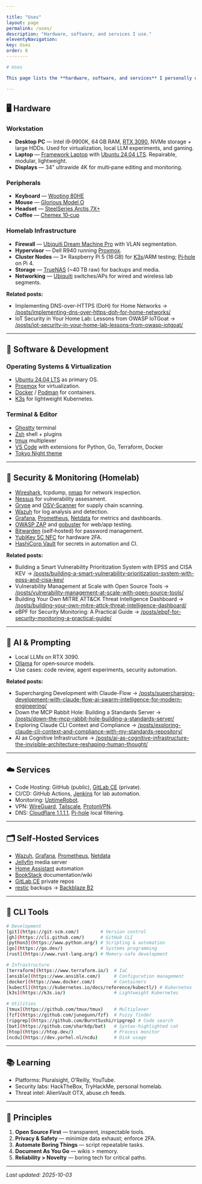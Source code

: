 ```yaml
---

title: "Uses"
layout: page
permalink: /uses/
description: "Hardware, software, and services I use."
eleventyNavigation:
key: Uses
order: 6
--------

# Uses

This page lists the **hardware, software, and services** I personally use for security engineering, development, homelab experiments, and AI projects. It is intended as a living reference: tools and preferences evolve as I learn and refine my workflow.

---
```


## 🖥️ Hardware

### Workstation

* **Desktop PC** — Intel i9‑9900K, 64 GB RAM, [RTX 3090](https://www.nvidia.com/en-us/geforce/graphics-cards/30-series/rtx-3090/), NVMe storage + large HDDs. Used for virtualization, local LLM experiments, and gaming.
* **Laptop** — [Framework Laptop](https://frame.work/) with [Ubuntu 24.04 LTS](https://ubuntu.com/). Repairable, modular, lightweight.
* **Displays** — 34" ultrawide 4K for multi‑pane editing and monitoring.

### Peripherals

* **Keyboard** — [Wooting 80HE](https://wooting.io/wooting-80he)
* **Mouse** — [Glorious Model O](https://www.gloriousgaming.com/collections/model-o-mice)
* **Headset** — [SteelSeries Arctis 7X+](https://steelseries.com/gaming-headsets/arctis-7)
* **Coffee** — [Chemex 10‑cup](https://chemexcoffeemaker.com/products/ten-cup-classic-chemex)

### Homelab Infrastructure

* **Firewall** — [Ubiquiti Dream Machine Pro](https://ui.com/consoles/dream-machine-pro) with VLAN segmentation.
* **Hypervisor** — Dell R940 running [Proxmox](https://www.proxmox.com/).
* **Cluster Nodes** — 3× Raspberry Pi 5 (16 GB) for [K3s](https://k3s.io/)/ARM testing; [Pi‑hole](https://pi-hole.net/) on Pi 4.
* **Storage** — [TrueNAS](https://www.truenas.com/) (~40 TB raw) for backups and media.
* **Networking** — [Ubiquiti](https://ui.com/) switches/APs for wired and wireless lab segments.

**Related posts:**

* Implementing DNS-over-HTTPS (DoH) for Home Networks → [/posts/implementing-dns-over-https-doh-for-home-networks/](/posts/implementing-dns-over-https-doh-for-home-networks/)
* IoT Security in Your Home Lab: Lessons from OWASP IoTGoat → [/posts/iot-security-in-your-home-lab-lessons-from-owasp-iotgoat/](/posts/iot-security-in-your-home-lab-lessons-from-owasp-iotgoat/)

---

## 🧰 Software & Development

### Operating Systems & Virtualization

* [Ubuntu 24.04 LTS](https://ubuntu.com/) as primary OS.
* [Proxmox](https://www.proxmox.com/) for virtualization.
* [Docker](https://www.docker.com/) / [Podman](https://podman.io/) for containers.
* [K3s](https://k3s.io/) for lightweight Kubernetes.

### Terminal & Editor

* [Ghostty](https://github.com/ghostty-org/ghostty) terminal
* [Zsh](https://www.zsh.org/) shell + plugins
* [tmux](https://github.com/tmux/tmux) multiplexer
* [VS Code](https://code.visualstudio.com/) with extensions for Python, Go, Terraform, Docker
* [Tokyo Night theme](https://github.com/enkia/tokyo-night-vscode-theme)

---

## 🔐 Security & Monitoring (Homelab)

* [Wireshark](https://www.wireshark.org/), tcpdump, [nmap](https://nmap.org/) for network inspection.
* [Nessus](https://www.tenable.com/products/nessus) for vulnerability assessment.
* [Grype](https://github.com/anchore/grype) and [OSV-Scanner](https://github.com/google/osv-scanner) for supply chain scanning.
* [Wazuh](https://wazuh.com/) for log analysis and detection.
* [Grafana](https://grafana.com/), [Prometheus](https://prometheus.io/), [Netdata](https://www.netdata.cloud/) for metrics and dashboards.
* [OWASP ZAP](https://www.zaproxy.org/) and [gobuster](https://github.com/OJ/gobuster) for web/app testing.
* [Bitwarden](https://bitwarden.com/) (self‑hosted) for password management.
* [YubiKey 5C NFC](https://www.yubico.com/products/yubikey-5c-nfc/) for hardware 2FA.
* [HashiCorp Vault](https://www.vaultproject.io/) for secrets in automation and CI.

**Related posts:**

* Building a Smart Vulnerability Prioritization System with EPSS and CISA KEV → [/posts/building-a-smart-vulnerability-prioritization-system-with-epss-and-cisa-kev/](/posts/building-a-smart-vulnerability-prioritization-system-with-epss-and-cisa-kev/)
* Vulnerability Management at Scale with Open Source Tools → [/posts/vulnerability-management-at-scale-with-open-source-tools/](/posts/vulnerability-management-at-scale-with-open-source-tools/)
* Building Your Own MITRE ATT&CK Threat Intelligence Dashboard → [/posts/building-your-own-mitre-attck-threat-intelligence-dashboard/](/posts/building-your-own-mitre-attck-threat-intelligence-dashboard/)
* eBPF for Security Monitoring: A Practical Guide → [/posts/ebpf-for-security-monitoring-a-practical-guide/](/posts/ebpf-for-security-monitoring-a-practical-guide/)

---

## 🤖 AI & Prompting

* Local LLMs on RTX 3090.
* [Ollama](https://ollama.com/) for open‑source models.
* Use cases: code review, agent experiments, security automation.

**Related posts:**

* Supercharging Development with Claude-Flow → [/posts/supercharging-development-with-claude-flow-ai-swarm-intelligence-for-modern-engineering/](/posts/supercharging-development-with-claude-flow-ai-swarm-intelligence-for-modern-engineering/)
* Down the MCP Rabbit Hole: Building a Standards Server → [/posts/down-the-mcp-rabbit-hole-building-a-standards-server/](/posts/down-the-mcp-rabbit-hole-building-a-standards-server/)
* Exploring Claude CLI Context and Compliance → [/posts/exploring-claude-cli-context-and-compliance-with-my-standards-repository/](/posts/exploring-claude-cli-context-and-compliance-with-my-standards-repository/)
* AI as Cognitive Infrastructure → [/posts/ai-as-cognitive-infrastructure-the-invisible-architecture-reshaping-human-thought/](/posts/ai-as-cognitive-infrastructure-the-invisible-architecture-reshaping-human-thought/)

---

## ☁️ Services

* Code Hosting: GitHub (public), [GitLab CE](https://about.gitlab.com/install/) (private).
* CI/CD: GitHub Actions, [Jenkins](https://www.jenkins.io/) for lab automation.
* Monitoring: [UptimeRobot](https://uptimerobot.com/).
* VPN: [WireGuard](https://www.wireguard.com/), [Tailscale](https://tailscale.com/), [ProtonVPN](https://protonvpn.com/).
* DNS: [Cloudflare 1.1.1.1](https://1.1.1.1/), [Pi-hole](https://pi-hole.net/) local filtering.

---

## 🗂️ Self‑Hosted Services

* [Wazuh](https://wazuh.com/), [Grafana](https://grafana.com/), [Prometheus](https://prometheus.io/), [Netdata](https://www.netdata.cloud/)
* [Jellyfin](https://jellyfin.org/) media server
* [Home Assistant](https://www.home-assistant.io/) automation
* [BookStack](https://www.bookstackapp.com/) documentation/wiki
* [GitLab CE](https://about.gitlab.com/install/) private repos
* [restic](https://restic.net/) backups → [Backblaze B2](https://www.backblaze.com/b2/cloud-storage.html)

---

## 🧪 CLI Tools

```bash
# Development
[git](https://git-scm.com/)        # Version control
[gh](https://cli.github.com/)      # GitHub CLI
[python3](https://www.python.org/) # Scripting & automation
[go](https://go.dev/)              # Systems programming
[rust](https://www.rust-lang.org/) # Memory‑safe development

# Infrastructure
[terraform](https://www.terraform.io/)  # IaC
[ansible](https://www.ansible.com/)     # Configuration management
[docker](https://www.docker.com/)       # Containers
[kubectl](https://kubernetes.io/docs/reference/kubectl/) # Kubernetes
[k3s](https://k3s.io/)                  # Lightweight Kubernetes

# Utilities
[tmux](https://github.com/tmux/tmux)    # Multiplexer
[fzf](https://github.com/junegunn/fzf)  # Fuzzy finder
[ripgrep](https://github.com/BurntSushi/ripgrep) # Code search
[bat](https://github.com/sharkdp/bat)   # Syntax‑highlighted cat
[htop](https://htop.dev/)               # Process monitor
[ncdu](https://dev.yorhel.nl/ncdu)      # Disk usage
```

---

## 📚 Learning

* Platforms: Pluralsight, O’Reilly, YouTube.
* Security labs: HackTheBox, TryHackMe, personal homelab.
* Threat intel: AlienVault OTX, abuse.ch feeds.

---

## 🧭 Principles

1. **Open Source First** — transparent, inspectable tools.
2. **Privacy & Safety** — minimize data exhaust; enforce 2FA.
3. **Automate Boring Things** — script repeatable tasks.
4. **Document As You Go** — wikis > memory.
5. **Reliability > Novelty** — boring tech for critical paths.

---

*Last updated: 2025-10-03*
